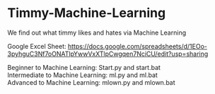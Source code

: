 # Timmy-Machine-Learning
We find out what timmy likes and hates via Machine Learning

Google Excel Sheet: https://docs.google.com/spreadsheets/d/1EOo-3pyhguC3Nf7oONATlpYwwVxXTlpCwgqen7NciCU/edit?usp=sharing

Beginner to Machine Learning: Start.py and start.bat<br/>
Intermediate to Machine Learning: ml.py and ml.bat<br/>
Advanced to Machine Learning: mlown.py and mlown.bat<br/>

